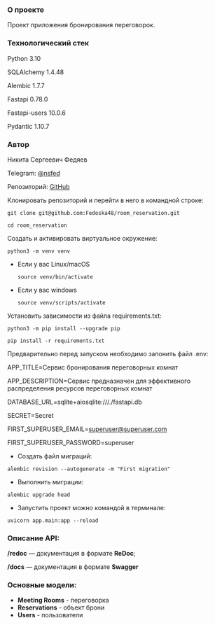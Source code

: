 ### О проекте

Проект приложения бронирования переговорок.

### Технологический стек

Python 3.10

SQLAlchemy 1.4.48

Alembic 1.7.7

Fastapi 0.78.0

Fastapi-users 10.0.6

Pydantic 1.10.7

### Автор

Никита Сергеевич Федяев

Telegram: [@nsfed](https://t.me/nsfed)

Репозиторий: [GitHub](git@github.com:Fedoska48/room_reservation.git)

Клонировать репозиторий и перейти в него в командной строке:

```
git clone git@github.com:Fedoska48/room_reservation.git
```

```
cd room_reservation
```

Cоздать и активировать виртуальное окружение:

```
python3 -m venv venv
```

* Если у вас Linux/macOS

    ```
    source venv/bin/activate
    ```

* Если у вас windows

    ```
    source venv/scripts/activate
    ```

Установить зависимости из файла requirements.txt:

```
python3 -m pip install --upgrade pip
```

```
pip install -r requirements.txt
```

Предварительно перед запуском необходимо запонить файл .env:

APP_TITLE=Сервис бронирования переговорных комнат

APP_DESCRIPTION=Сервис предназначен для эффективного распределения ресурсов переговорных комнат

DATABASE_URL=sqlite+aiosqlite:///./fastapi.db

SECRET=Secret

FIRST_SUPERUSER_EMAIL=superuser@superuser.com

FIRST_SUPERUSER_PASSWORD=superuser

* Создать файл миграций:

```
alembic revision --autogenerate -m "First migration"
```

* Выполнить миграции:

```
alembic upgrade head
```

* Запустить проект можно командой в терминале:

```
uvicorn app.main:app --reload
```

### Описание API:

**/redoc** — документация в формате **ReDoc**;


**/docs** — документация в формате **Swagger**

### Основные модели:

- **Meeting Rooms** - переговорка
- **Reservations** - объект брони
- **Users** - пользователи
